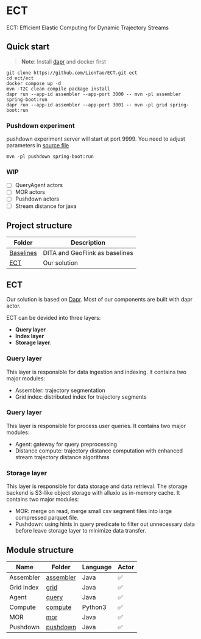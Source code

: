 # ECT
ECT: Efficient Elastic Computing for Dynamic Trajectory Streams

## Quick start

> **Note**: Install [dapr](https://docs.dapr.io/getting-started/install-dapr-cli/) and docker first

```shell
git clone https://github.com/LionTao/ECT.git ect
cd ect/ect
docker compose up -d
mvn -T2C clean compile package install
dapr run --app-id assembler --app-port 3000 -- mvn -pl assembler spring-boot:run
dapr run --app-id assembler --app-port 3001 -- mvn -pl grid spring-boot:run
```

### Pushdown experiment

pushdown experiment server will start at  port 9999. 
You need to adjust parameters in [source file](./ect/pushdown/src/main/java/cn/edu/suda/ada/ect/PushController.java)

```shell
mvn -pl pushdown spring-boot:run
```

### WIP

- [ ] QueryAgent actors
- [ ] MOR actors
- [ ] Pushdown actors
- [ ] Stream distance for java

## Project structure

| Folder                   | Description                    |
|--------------------------|--------------------------------|
| [Baselines](./baselines) | DITA and GeoFlink as baselines |
| [ECT](./ect)     | Our solution                   |

## ECT

Our solution is based on [Dapr](https://dapr.io). 
Most of our components are built with dapr actor.

ECT can be devided into three layers: 
- **Query layer**
- **Index layer**
- **Storage layer**.

### Query layer

This layer is responsible for data ingestion and indexing. It contains two major modules:
- Assembler: trajectory segmentation
- Grid index: distributed index for trajectory segments

### Query layer

This layer is responsible for process user queries. It contains two major modules:
- Agent: gateway for query preprocessing
- Distance compute: trajectory distance computation with enhanced stream trajectory distance algorithms

### Storage layer

This layer is responsible for data storage and data retrieval.
The storage backend is S3-like object storage with alluxio as in-memory cache.
It contains two major modules:
- MOR: merge on read, merge small csv segment files into large compressed parquet file.
- Pushdown: using hints in query predicate to filter out unnecessary data before leave storage layer to minimize data transfer.


## Module structure

| Name       | Folder                           | Language | Actor |
|------------|----------------------------------|----------|-------|
| Assembler  | [assembler](./ect/assembler)     | Java     | ✅     |
| Grid index | [grid](./ect/grid)               | Java     | ✅     |
| Agent      | [query](./ect/query)             | Java     | ✅     |
| Compute    | [compute](./ect/stream-distance) | Python3  | ✅     |
| MOR        | [mor](./ect/mor)                 | Java     | ✅     |
| Pushdown   | [pushdown](./ect/pushdown)       | Java     | ✅     |

